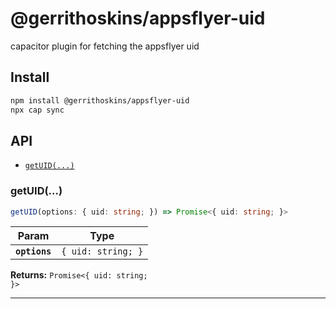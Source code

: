 # @gerrithoskins/appsflyer-uid

capacitor plugin for fetching the appsflyer uid

## Install

```bash
npm install @gerrithoskins/appsflyer-uid
npx cap sync
```

## API

<docgen-index>

* [`getUID(...)`](#getuid)

</docgen-index>

<docgen-api>
<!--Update the source file JSDoc comments and rerun docgen to update the docs below-->

### getUID(...)

```typescript
getUID(options: { uid: string; }) => Promise<{ uid: string; }>
```

| Param         | Type                          |
| ------------- | ----------------------------- |
| **`options`** | <code>{ uid: string; }</code> |

**Returns:** <code>Promise&lt;{ uid: string; }&gt;</code>

--------------------

</docgen-api>
